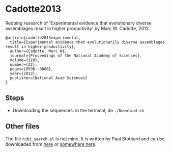 # Cadotte2013

Redoing research of 'Experimental evidence that evolutionary diverse assemblages result in higher productivity' by Marc W. Cadotte, 2013


```
@article{cadotte2013experimental,
  title={Experimental evidence that evolutionarily diverse assemblages result in higher productivity},
  author={Cadotte, Marc W},
  journal={Proceedings of the National Academy of Sciences},
  volume={110},
  number={22},
  pages={8996--9000},
  year={2013},
  publisher={National Acad Sciences}
}
```

## Steps

 * Downloading the sequences: in the terminal, do `./Download.sh`


## Other files

The file `ncbi_search.pl` is not mine. 
It is written by Paul Stothard and can be downloaded from 
[here](https://seq-filter.googlecode.com/files/ncbi_search.pl) 
or [somewhere here](http://www.bioinformatics-made-simple.com).